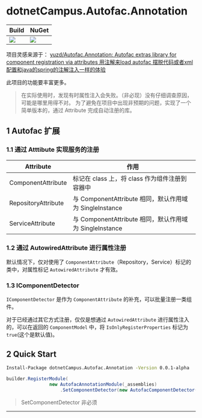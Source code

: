 # dotnetCampus.Autofac.Annotation

| Build | NuGet |
|--|--|
|![](https://github.com/dotnet-campus/dotnetCampus.Autofac.Annotation/workflows/.NET%20Core/badge.svg)|[![](https://img.shields.io/nuget/v/dotnetCampus.Autofac.Annotation.svg)](https://www.nuget.org/packages/dotnetCampus.Autofac.Annotation)|

项目灵感来源于：
[yuzd/Autofac.Annotation: Autofac extras library for component registration via attributes 用注解来load autofac 摆脱代码或者xml配置和java的spring的注解注入一样的体验](https://github.com/yuzd/Autofac.Annotation )

此项目的功能要丰富更多。

> 在实际使用时，发现有时属性注入会失败。（非必现）没有仔细调查原因，可能是哪里用得不对。
> 为了避免在项目中出现非预期的问题，实现了一个简单版本的，通过 Attribute 完成自动注册的库。

## 1 Autofac 扩展

### 1.1 通过 Atttibute 实现服务的注册

| Attribute           | 作用                                                   |
|---------------------|------------------------------------------------------|
| ComponentAttribute  | 标记在 class 上，将 class 作为组件注册到容器中          |
| RepositoryAttribute | 与 ComponentAttribute 相同，默认作用域为 SingleInstance |
| ServiceAttribute    | 与 ComponentAttribute 相同，默认作用域为 SingleInstance |

### 1.2 通过 AutowiredAttribute 进行属性注册

默认情况下，仅对使用了 `ComponentAttribute`（Repository，Service）标记的类中，对属性标记 `AutowiredAttribute` 才有效。

### 1.3 IComponentDetector

`IComponentDetector` 是作为 `ComponentAttribute` 的补充，可以批量注册一类组件。

对于已经通过其它方式注册，仅仅是想通过 `AutowiredAttribute` 进行属性注入的，可以在返回的 `ComponentModel` 中，将 `IsOnlyRegisterProperties` 标记为 `true`(这个是默认值)。

## 2 Quick Start

``` bash
Install-Package dotnetCampus.Autofac.Annotation -Version 0.0.1-alpha
```

``` csharp
builder.RegisterModule(
                new AutofacAnnotationModule(_assemblies)
                    .SetComponentDetector(new AutofacComponentDetector()));
```

> SetComponentDetector 非必须

---
